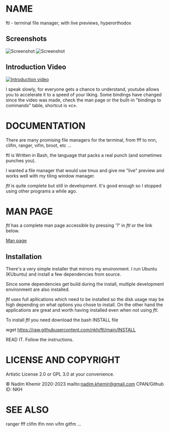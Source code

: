 # NAME

ftl - terminal file manager, with live previews, hyperorthodox

## Screenshots

![Screenshot](https://raw.github.com/nkh/ftl/master/screenshots/ftl.png)
![Screenshot](https://raw.github.com/nkh/ftl/master/screenshots/image_preview.png)

## Introduction Video

[![Introduction video](https://raw.github.com/nkh/ftl/master/screenshots/introduction_video.png)](https://www.youtube.com/watch?v=nvSDmhXymVA)

I speak slowly, for everyone gets a chance to understand, youtube allows you to accelerate it
to a speed of your liking. Some bindings have changed since the video was made, check the man page or 
the built-in "bindings to commands" table, shortcut is «c».

# DOCUMENTATION

There are many promising file managers for the terminal, from fff to nnn, clifm, ranger, vifm, broot, etc ... 

ftl is Written in Bash, the language that packs a real punch (and sometimes punches you).

I wanted a file manager that would use tmux and give me "live" preview and works well with my tiling window manager.

*ftl* is quite complete but still in development. It's good enough so I stopped using other programs a while ago.

# MAN PAGE

*ftl* has a complete man page accessible by pressing '?' in *ftl* or the link below.

[Man page](../main/config/ftl/man/ftl.md)

## Installation

There's a very simple installer that mirrors my environment. I run
Ubuntu (KUbuntu) and install a few dependencies from source.

Since some dependencies get build during the install, multiple development
environment are also installed.

*ftl* uses full apllications which need to be installed so the disk usage
may be high depending on what options you chose to install. On the other hand
the applications are great and worth having installed even when not using *ftl*.

To install *ftl* you need download the bash INSTALL file

wget https://raw.githubusercontent.com/nkh/ftl/main/INSTALL

READ IT. Follow the instructions.

# LICENSE AND COPYRIGHT

Artistic License 2.0 or GPL 3.0 at your convenience.

© Nadim Khemir 2020-2023
mailto:nadim.khemir@gmail.com
CPAN/Github ID: NKH

# SEE ALSO
ranger
fff
clifm
lfm
nnn
vifm
gitfm
…
